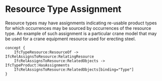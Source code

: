 Resource Type Assignment
========================

Resource types may have assignments indicating re-usable product types for which occurrences may be sourced by occurrences of the resource type. An example of such assignment is a particular crane model that may be used for a crane equipment resource used for erecting steel.

```
concept {
    IfcTypeResource:ResourceOf -> IfcRelAssignsToResource:RelatingResource
    IfcRelAssignsToResource:RelatedObjects -> IfcTypeProduct:HasAssignments
    IfcRelAssignsToResource:RelatedObjects[binding="Type"]
}
```

